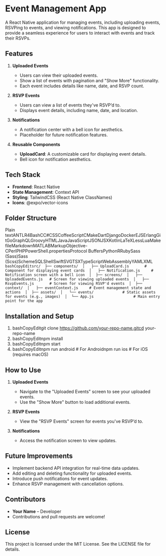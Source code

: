# Event Management App

A React Native application for managing events, including uploading events, RSVPing to events, and viewing notifications. This app is designed to provide a seamless experience for users to interact with events and track their RSVPs.

## Features

1.  **Uploaded Events**

    - Users can view their uploaded events.
    - Show a list of events with pagination and "Show More" functionality.
    - Each event includes details like name, date, and RSVP count.

2.  **RSVP Events**

    - Users can view a list of events they've RSVP’d to.
    - Displays event details, including name, date, and location.

3.  **Notifications**

    - A notification center with a bell icon for aesthetics.
    - Placeholder for future notification features.

4.  **Reusable Components**

    - **UploadCard**: A customizable card for displaying event details.
    - Bell icon for notification aesthetics.

## Tech Stack

- **Frontend**: React Native
- **State Management**: Context API
- **Styling**: TailwindCSS (React Native ClassNames)
- **Icons**: @expo/vector-icons

## Folder Structure

Plain textANTLR4BashCC#CSSCoffeeScriptCMakeDartDjangoDockerEJSErlangGitGoGraphQLGroovyHTMLJavaJavaScriptJSONJSXKotlinLaTeXLessLuaMakefileMarkdownMATLABMarkupObjective-CPerlPHPPowerShell.propertiesProtocol BuffersPythonRRubySass (Sass)Sass (Scss)SchemeSQLShellSwiftSVGTSXTypeScriptWebAssemblyYAMLXML`  bashCopyEditsrc/  ├── components/  │   ├── UploadCard.js       # Component for displaying event cards  │   ├── Notification.js     # Notification screen with a bell icon  │  ├── screens/  │   ├── UploadedEvents.js   # Screen for viewing uploaded events  │   ├── RsvpEvents.js       # Screen for viewing RSVP'd events  │  ├── context/  │   ├── eventContext.js     # Event management state and actions  │  ├── assets/  │   └── events/             # Static assets for events (e.g., images)  │  └── App.js                  # Main entry point for the app  `

## Installation and Setup

1.  bashCopyEditgit clone https://github.com/your-repo-name.gitcd your-repo-name
2.  bashCopyEditnpm install
3.  bashCopyEditnpm start
4.  bashCopyEditnpm run android # For Androidnpm run ios # For iOS (requires macOS)

## How to Use

1.  **Uploaded Events**

    - Navigate to the "Uploaded Events" screen to see your uploaded events.
    - Use the "Show More" button to load additional events.

2.  **RSVP Events**

    - View the "RSVP Events" screen for events you've RSVP’d to.

3.  **Notifications**

    - Access the notification screen to view updates.

## Future Improvements

- Implement backend API integration for real-time data updates.
- Add editing and deleting functionality for uploaded events.
- Introduce push notifications for event updates.
- Enhance RSVP management with cancellation options.

## Contributors

- **Your Name** – Developer
- Contributions and pull requests are welcome!

## License

This project is licensed under the MIT License. See the LICENSE file for details.
